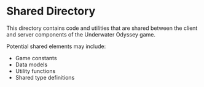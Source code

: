 # Shared Directory

This directory contains code and utilities that are shared between the client and server components of the Underwater Odyssey game.

Potential shared elements may include:
- Game constants
- Data models
- Utility functions
- Shared type definitions 